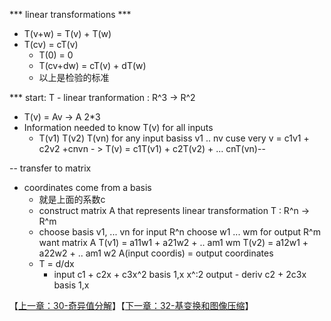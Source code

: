 *** linear transformations ***
- T(v+w) = T(v) + T(w)
- T(cv) = cT(v)
  - T(0) = 0
  - T(cv+dw) = cT(v) + dT(w)
  - 以上是检验的标准
 
 *** start: T - linear tranformation : R^3 -> R^2
  - T(v) = Av -> A 2*3
  - Information needed to know T(v) for all inputs 
    - T(v1) T(v2) T(vn) for any input basiss v1 .. nv
      cuse very v = c1v1 + c2v2 +cnvn - > T(v) = c1T(v1) + c2T(v2) + ... cnT(vn)-- 

-- transfer to matrix
- coordinates come from a basis
  - 就是上面的系数c 
  - construct matrix A that represents linear transformation T : R^n -> R^m 
  - choose basis v1, ... vn for input R^n 
    choose w1 ... wm for output R^m 
    want matrix A 
    T(v1) = a11w1 + a21w2 + .. am1 wm 
    T(v2) = a12w1 + a22w2 + .. am1 w2
    A(input coordis) = output coordinates 
  - T = d/dx 
    - input c1 + c2x + c3x^2 basis 1,x x^:2
    output - deriv c2 + 2c3x basis 1,x











【[上一章：30-奇异值分解](../30-奇异值分解/30-奇异值分解.md)】【[下一章：32-基变换和图像压缩](../32-基变换和图像压缩/32-基变换和图像压缩.md)】
